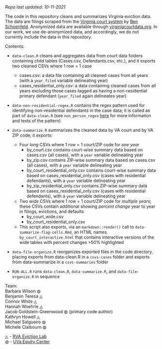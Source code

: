 _Repo last updated: 10-11-2021_

The code in this repository cleans and summarizes Virginia eviction data. The data are filings scraped from the [Virginia court system](www.courts.state.va.us) by [Ben Schoenfeld](https://github.com/bschoenfeld). Anonymized data are available through [virginiacourtdata.org](https://virginiacourtdata.org/). In our work, we use de-anonymized data, and accordingly, we do not currently include the data in this repository.

Contents:

- `data-clean.R` cleans and aggregates data from court data folders containing child tables (Cases.csv, Defendants.csv, etc.), and it exports two cleaned CSVs where 1 row = 1 case
    - cases.csv: a data file containing all cleaned cases from all years (with a `year_filed` variable delineating year)
    - cases_residential_only.csv: a data containing cleaned cases from all years excluding those cases tagged as having a non-residential primary defendant (`year_filed` again delineates year)

- `data-non-residential-regex.R` contains the regex pattern used for identifying non-residential defendants in the case data; it is called as part of `data-clean.R` (see `non_person_regex` [here](https://github.com/jacob-gg/manager) for more information and tests of the pattern)

- `data-summarize.R` summarizes the cleaned data by VA court and by VA ZIP code; it exports:
    - Four _long_ CSVs where 1 row = 1 court/ZIP code for _one year_
        - by_court.csv contains court-wise summary data based on cases.csv (all cases), with a `year` variable delineating year
        - by_zip.csv contains ZIP-wise summary data based on cases.csv (all cases), with a `year` variable delineating year
        - by_court_residential_only.csv contains court-wise summary data based on cases_residential_only.csv (cases with residential defendants), with a `year` variable delineating year
        - by_zip_residential_only.csv contains ZIP-wise summary data based on cases_residential_only.csv (cases with residential defendants), with a `year` variable delineating year
    - Two _wide_ CSVs where 1 row = 1 court/ZIP code for _multiple years_; these CSVs contain additional showing *percent change* year to year in filings, evictions, and defaults
        - by_court_wide.csv
        - by_court_residential_only.csv
    - This script also exports, via an `markdown::render()` call to `data-summarize-flag-cells.Rmd`, an HTML names `by_court_interactive.html` that contains interactive versions of the wide tables with percent changes >50% highlighted

- `data-file-organize.R` reorganizes exported files in the code directory, placing exports from data-clean.R in a `csvs-cases` folder and exports from data-summarize in a `csvs-summaries` folder

- `RUN-ALL.R` runs `data-clean.R`, `data-summarize.R`, and `data-file-organize.R` in sequence

Team:  
Barbara Wilson &#9677;  
Benjamin Teresa &#9708;  
Connor White &#9708;  
Hannah Woehrle &#9708;  
Jacob Goldstein-Greenwood &#9677; (primary code author)  
Kathryn Howell &#9708;  
Michael Salgueiro &#9677;  
Michele Claibourn &#9677;  

&#9708; - [RVA Eviction Lab](https://rampages.us/rvaevictionlab/)  
&#9677; - [UVa Equity Center](https://virginiaequitycenter.org/)
